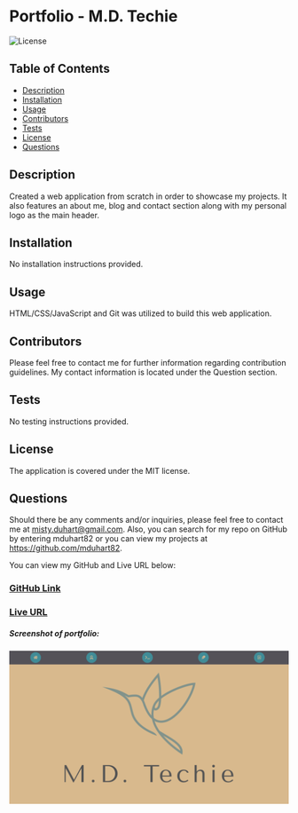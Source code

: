 # Portfolio - M.D. Techie
  ![License](https://img.shields.io/badge/License-MIT-brightgreen)

  ## Table of Contents
  * [Description](#description)
  * [Installation](#installation)
  * [Usage](#usage)
  * [Contributors](#contribution)
  * [Tests](#test)
  * [License](#license)
  * [Questions](#questions)
  
  ## Description 
  Created a web application from scratch in order to showcase my projects. It also features an about me, blog and contact section along with my personal logo as the main header.
  
  ## Installation 
  No installation instructions provided.

  ## Usage 
  HTML/CSS/JavaScript and Git was utilized to build this web application.

  ## Contributors
  Please feel free to contact me for further information regarding contribution guidelines. My contact information is located under the Question section.

  ## Tests
  No testing instructions provided.

  ## License 
  The application is covered under the MIT license.
 

  ## Questions
  Should there be any comments and/or inquiries, please feel free to contact me at misty.duhart@gmail.com. Also, you can search for my repo on GitHub by entering mduhart82 or you can view my projects at https://github.com/mduhart82.


You can view my GitHub and Live URL below:
### [GitHub Link](https://github.com/mduhart82/md-techie) 
### [Live URL](https://mduhart82.github.io/md-techie/)



##### Screenshot of portfolio:
![](./images/Portfolio%20SrnSht.png)